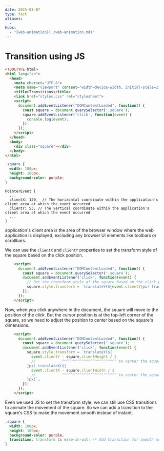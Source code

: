 ```yaml
---
date: 2025-08-07
type: fact
aliases:
  -
hubs:
  - "[web-animation](./web-animation.md)"
---
```


# Transition using JS

```html
<!DOCTYPE html>
<html lang="en">
  <head>
    <meta charset="UTF-8">
    <meta name="viewport" content="width=device-width, initial-scale=1">
    <title>Transitions</title>
    <link href="styles.css" rel="stylesheet">
    <script>
      document.addEventListener("DOMContentLoaded", function() {
        const square = document.querySelector('.square');
        square.addEventListener('click', function(event) {
          console.log(event);
        });
      });
    </script>
  </head>
  <body>
    <div class="square"></div>
  </body>
</html>
```

```css
.square {
  width: 100px;
  height: 100px;
  background-color: purple;
}
```

```
PointerEvent {
  ...
  clientX: 129,  // The horizontal coordinate within the application's client area at which the event occurred
  clientY: 53, // The vertical coordinate within the application's client area at which the event occurred
  ...
}
```

application's client area is the area of the browser window where the web application is displayed, excluding any browser UI elements like toolbars or scrollbars.

We can use the `clientX` and `clientY` properties to set the transform style of the square based on the click position.

```html
    <script>
      document.addEventListener("DOMContentLoaded", function() {
        const square = document.querySelector('.square');
        document.addEventListener('click', function(event) {
          // Set the transform style of the square based on the click position
          square.style.transform = `translateY(${event.clientY}px) translateX(${event.clientX}px)`;
        });
      });
    </script>
```

Now, when you click anywhere in the document, the square will move to the position of the click. But the cursor position is at the top-left corner of the square, so we need to adjust the position to center based on the square's dimensions.

```html
    <script>
      document.addEventListener("DOMContentLoaded", function() {
        const square = document.querySelector('.square');
        document.addEventListener('click', function(event) {
          square.style.transform = `translateY(${
            event.clientY - square.clientHeight / 2
            //            ^^^^^^^^^^^^^^^^^^^^^^^^^ to center the square vertically
          }px) translateX(${
            event.clientX - square.clientWidth / 2
            //            ^^^^^^^^^^^^^^^^^^^^^^^^^ to center the square horizontally
          }px)`;
        });
      });
    </script>
```

Even we used JS to set the transform style, we can still use CSS transitions to animate the movement of the square. So we can add a transition to the square's CSS to make the movement smooth instead of instant.

```css
.square {
  width: 100px;
  height: 100px;
  background-color: purple;
  transition: transform 1s ease-in-out; /* Add transition for smooth movement */
}
```
